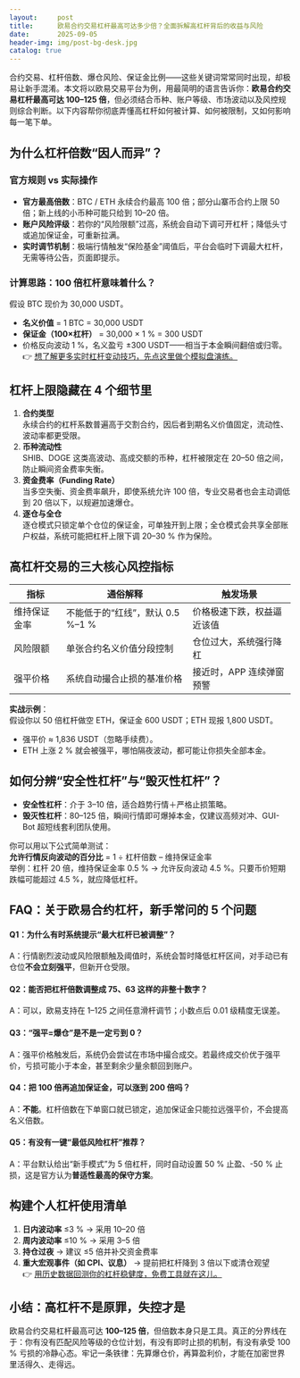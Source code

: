 ```yaml
---
layout:     post
title:      欧易合约交易杠杆最高可达多少倍？全面拆解高杠杆背后的收益与风险
date:       2025-09-05
header-img: img/post-bg-desk.jpg
catalog: true
---
```


合约交易、杠杆倍数、爆仓风险、保证金比例——这些关键词常常同时出现，却极易让新手混淆。本文将以欧易交易平台为例，用最简明的语言告诉你：**欧易合约交易杠杆最高可达 100–125 倍**，但必须结合币种、账户等级、市场波动以及风控规则综合判断。以下内容帮你彻底弄懂高杠杆如何被计算、如何被限制，又如何影响每一笔下单。

## 为什么杠杆倍数“因人而异”？

### 官方规则 vs 实际操作
- **官方最高倍数**：BTC / ETH 永续合约最高 100 倍；部分山寨币合约上限 50 倍；新上线的小币种可能只给到 10–20 倍。  
- **账户风险评级**：若你的“风险限额”过高，系统会自动下调可开杠杆；降低头寸或追加保证金，可重新拉满。  
- **实时调节机制**：极端行情触发“保险基金”阈值后，平台会临时下调最大杠杆，无需等待公告，页面即提示。

### 计算思路：100 倍杠杆意味着什么？
假设 BTC 现价为 30,000 USDT。  
- **名义价值** = 1 BTC = 30,000 USDT  
- **保证金（100×杠杆）** = 30,000 × 1 % = 300 USDT  
- 价格反向波动 1 %，名义盈亏 ±300 USDT——相当于本金瞬间翻倍或归零。  
👉 [想了解更多实时杠杆变动技巧，先点这里做个模拟盘演练。](https://okxdog.com/)

## 杠杆上限隐藏在 4 个细节里

1. **合约类型**  
   永续合约的杠杆系数普遍高于交割合约，因后者到期名义价值固定，流动性、波动率都更受限。  
2. **币种流动性**  
   SHIB、DOGE 这类高波动、高成交额的币种，杠杆被限定在 20–50 倍之间，防止瞬间资金费率失衡。  
3. **资金费率（Funding Rate）**  
   当多空失衡、资金费率飙升，即使系统允许 100 倍，专业交易者也会主动调低到 20 倍以下，以规避加速爆仓。  
4. **逐仓与全仓**  
   逐仓模式只锁定单个仓位的保证金，可单独开到上限；全仓模式会共享全部账户权益，系统可能把杠杆上限下调 20–30 % 作为保险。  

## 高杠杆交易的三大核心风控指标

| 指标 | 通俗解释 | 触发场景 |
| --- | --- | --- |
| 维持保证金率 | 不能低于的“红线”，默认 0.5 %–1 % | 价格极速下跌，权益逼近该值 |
| 风险限额 | 单张合约名义价值分段控制 | 仓位过大，系统强行降杠 |
| 强平价格 | 系统自动撮合止损的基准价格 | 接近时，APP 连续弹窗预警 |

**实战示例**：  
假设你以 50 倍杠杆做空 ETH，保证金 600 USDT；ETH 现报 1,800 USDT。  
- 强平价 ≈ 1,836 USDT（忽略手续费）。  
- ETH 上涨 2 % 就会被强平，哪怕隔夜波动，都可能让你损失全部本金。  

## 如何分辨“安全性杠杆”与“毁灭性杠杆”？

- **安全性杠杆**：介于 3–10 倍，适合趋势行情＋严格止损策略。  
- **毁灭性杠杆**：80–125 倍，瞬间行情即可爆掉本金，仅建议高频对冲、GUI-Bot 超短线套利团队使用。  

你可以用以下公式简单测试：  
**允许行情反向波动的百分比** = 1 ÷ 杠杆倍数 – 维持保证金率  
举例：杠杆 20 倍，维持保证金率 0.5 % → 允许反向波动 4.5 %。只要币价短期跌幅可能超过 4.5 %，就应降低杠杆。

## FAQ：关于欧易合约杠杆，新手常问的 5 个问题

#### Q1：为什么有时系统提示“最大杠杆已被调整”？
A：行情剧烈波动或风险限额触及阈值时，系统会暂时降低杠杆区间，对手动已有仓位**不会立刻强平**，但新开仓受限。

#### Q2：能否把杠杆倍数调整成 75、63 这样的非整十数字？
A：可以，欧易支持在 1–125 之间任意滑杆调节；小数点后 0.01 级精度无误差。

#### Q3：“强平=爆仓”是不是一定亏到 0？
A：强平价格触发后，系统仍会尝试在市场中撮合成交。若最终成交价优于强平价，亏损可能小于本金，甚至剩余少量余额回到账户。

#### Q4：把 100 倍再追加保证金，可以涨到 200 倍吗？
A：**不能**。杠杆倍数在下单窗口就已锁定，追加保证金只能拉远强平价，不会提高名义倍数。

#### Q5：有没有一键“最低风险杠杆”推荐？
A：平台默认给出“新手模式”为 5 倍杠杆，同时自动设置 50 % 止盈、-50 % 止损，这是官方认为**普适性最高的保守方案**。

## 构建个人杠杆使用清单

1. **日内波动率** ≤3 % → 采用 10–20 倍  
2. **周内波动率** ≤10 % → 采用 3–5 倍  
3. **持仓过夜** → 建议 ≤5 倍并补交资金费率  
4. **重大宏观事件（如 CPI、议息）** → 提前把杠杆降到 3 倍以下或清仓观望  
👉 [用历史数据回测你的杠杆稳健度，免费工具就在这儿。](https://okxdog.com/)

## 小结：高杠杆不是原罪，失控才是

欧易合约交易杠杆最高可达 **100–125 倍**，但倍数本身只是工具。真正的分界线在于：你有没有匹配风险等级的仓位计划，有没有即时止损的机制，有没有承受 100 % 亏损的冷静心态。牢记一条铁律：先算爆仓价，再算盈利价，才能在加密世界里活得久、走得远。